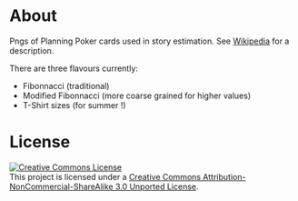 About
=====

Pngs of Planning Poker cards used in story estimation. See <a href="https://en.wikipedia.org/wiki/Planning_poker">Wikipedia</a> for a description.

There are three flavours currently:

* Fibonnacci (traditional)
* Modified Fibonnacci (more coarse grained for higher values)
* T-Shirt sizes (for summer !)

License
=======

<a rel="license" href="http://creativecommons.org/licenses/by-nc-sa/3.0/">
<img alt="Creative Commons License" style="border-width:0" src="http://i.creativecommons.org/l/by-nc-sa/3.0/88x31.png" />
</a><br />This project is licensed under a <a rel="license" href="http://creativecommons.org/licenses/by-nc-sa/3.0/">Creative Commons Attribution-NonCommercial-ShareAlike 3.0 Unported License</a>.


